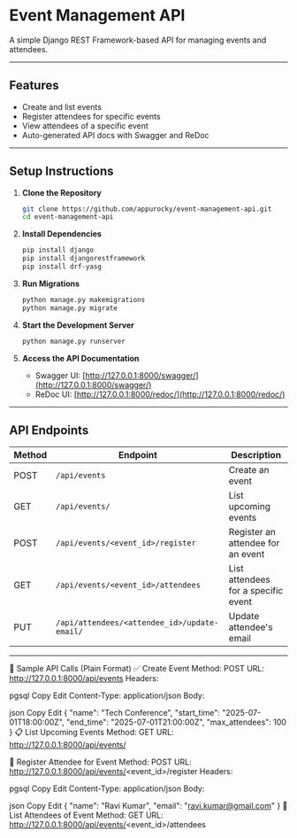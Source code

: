 #  Event Management API

A simple Django REST Framework-based API for managing events and attendees.

---

## Features

* Create and list events
* Register attendees for specific events
* View attendees of a specific event
* Auto-generated API docs with Swagger and ReDoc

---

##  Setup Instructions

1. **Clone the Repository**

   ```bash
   git clone https://github.com/appurocky/event-management-api.git
   cd event-management-api
   ```

2. **Install Dependencies**

   ```bash
   pip install django
   pip install djangorestframework
   pip install drf-yasg
   ```

3. **Run Migrations**

   ```bash
   python manage.py makemigrations
   python manage.py migrate
   ```

4. **Start the Development Server**

   ```bash
   python manage.py runserver
   ```

5. **Access the API Documentation**

   * Swagger UI: [http://127.0.0.1:8000/swagger/](http://127.0.0.1:8000/swagger/)
   * ReDoc UI: [http://127.0.0.1:8000/redoc/](http://127.0.0.1:8000/redoc/)

---

##  API Endpoints

| Method | Endpoint                                     | Description                         |
| ------ | -------------------------------------------- | ----------------------------------- |
| POST   | `/api/events`                                | Create an event                     |
| GET    | `/api/events/`                               | List upcoming events                |
| POST   | `/api/events/<event_id>/register`            | Register an attendee for an event   |
| GET    | `/api/events/<event_id>/attendees`           | List attendees for a specific event |
| PUT    | `/api/attendees/<attendee_id>/update-email/` | Update attendee's email             |

---

📄 Sample API Calls (Plain Format)
✅ Create Event
Method: POST
URL: http://127.0.0.1:8000/api/events
Headers:

pgsql
Copy
Edit
Content-Type: application/json
Body:

json
Copy
Edit
{
  "name": "Tech Conference",
  "start_time": "2025-07-01T18:00:00Z",
  "end_time": "2025-07-01T21:00:00Z",
  "max_attendees": 100
}
📋 List Upcoming Events
Method: GET
URL: http://127.0.0.1:8000/api/events/

📝 Register Attendee for Event
Method: POST
URL: http://127.0.0.1:8000/api/events/<event_id>/register
Headers:

pgsql
Copy
Edit
Content-Type: application/json
Body:

json
Copy
Edit
{
  "name": "Ravi Kumar",
  "email": "ravi.kumar@gmail.com"
}
👥 List Attendees of Event
Method: GET
URL: http://127.0.0.1:8000/api/events/<event_id>/attendees
